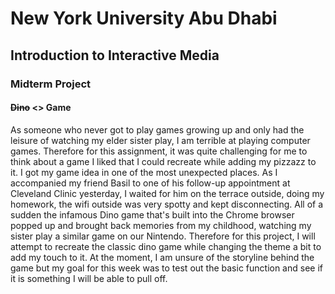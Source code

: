 # New York University Abu Dhabi
## Introduction to Interactive Media
### Midterm Project
#### ~~Dino~~ <<insert funny name>> Game
As someone who never got to play games growing up and only had the leisure of watching my elder sister play, I am terrible at playing computer games. Therefore for this assignment, it was quite challenging for me to think about a game I liked that I could recreate while adding my pizzazz to it.
I got my game idea in one of the most unexpected places. As I accompanied my friend Basil to one of his follow-up appointment at Cleveland Clinic yesterday, I waited for him on the terrace outside, doing my homework, the wifi outside was very spotty and kept disconnecting. All of a sudden the infamous Dino game that's built into the Chrome browser popped up and brought back memories from my childhood, watching my sister play a similar game on our Nintendo.
Therefore for this project, I will attempt to recreate the classic dino game while changing the theme a bit to add my touch to it. At the moment, I am unsure of the storyline behind the game but my goal for this week was to test out the basic function and see if it is something I will be able to pull off.
